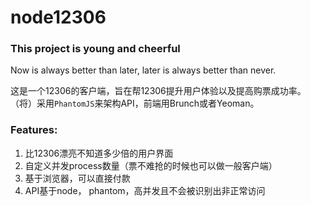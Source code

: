 node12306
=========
### This project is young and cheerful
Now is always better than later,
later is always better than never.

这是一个12306的客户端，旨在帮12306提升用户体验以及提高购票成功率。
（将）采用`PhantomJS`来架构API，前端用Brunch或者Yeoman。
### Features:
1.  比12306漂亮不知道多少倍的用户界面
2.  自定义并发process数量（票不难抢的时候也可以做一般客户端）
3.  基于浏览器，可以直接付款
4.  API基于node， phantom，高并发且不会被识别出非正常访问
